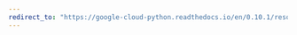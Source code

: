```yaml
---
redirect_to: "https://google-cloud-python.readthedocs.io/en/0.10.1/resource-manager-api.html"
---
```

